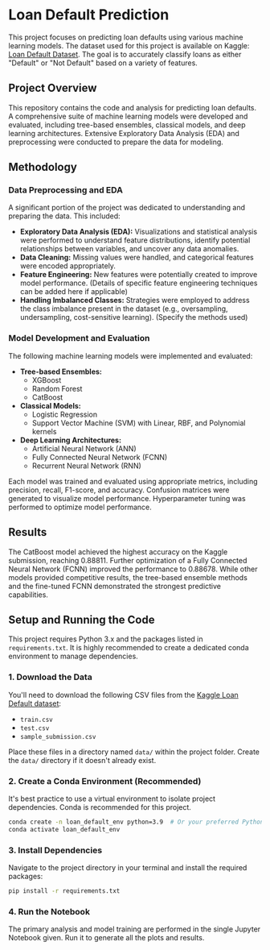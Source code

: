 # Loan Default Prediction

This project focuses on predicting loan defaults using various machine learning models. The dataset used for this project is available on Kaggle: [Loan Default Dataset](https://www.kaggle.com/datasets/nikhil1e9/loan-default).  The goal is to accurately classify loans as either "Default" or "Not Default" based on a variety of features.

## Project Overview

This repository contains the code and analysis for predicting loan defaults.  A comprehensive suite of machine learning models were developed and evaluated, including tree-based ensembles, classical models, and deep learning architectures.  Extensive Exploratory Data Analysis (EDA) and preprocessing were conducted to prepare the data for modeling.

## Methodology

### Data Preprocessing and EDA

A significant portion of the project was dedicated to understanding and preparing the data.  This included:

* **Exploratory Data Analysis (EDA):**  Visualizations and statistical analysis were performed to understand feature distributions, identify potential relationships between variables, and uncover any data anomalies.
* **Data Cleaning:** Missing values were handled, and categorical features were encoded appropriately.
* **Feature Engineering:**  New features were potentially created to improve model performance.  (Details of specific feature engineering techniques can be added here if applicable)
* **Handling Imbalanced Classes:**  Strategies were employed to address the class imbalance present in the dataset (e.g., oversampling, undersampling, cost-sensitive learning).  (Specify the methods used)

### Model Development and Evaluation

The following machine learning models were implemented and evaluated:

* **Tree-based Ensembles:**
    * XGBoost
    * Random Forest
    * CatBoost
* **Classical Models:**
    * Logistic Regression
    * Support Vector Machine (SVM) with Linear, RBF, and Polynomial kernels
* **Deep Learning Architectures:**
    * Artificial Neural Network (ANN)
    * Fully Connected Neural Network (FCNN)
    * Recurrent Neural Network (RNN)

Each model was trained and evaluated using appropriate metrics, including precision, recall, F1-score, and accuracy.  Confusion matrices were generated to visualize model performance. Hyperparameter tuning was performed to optimize model performance.

## Results

The CatBoost model achieved the highest accuracy on the Kaggle submission, reaching 0.88811. Further optimization of a Fully Connected Neural Network (FCNN) improved the performance to 0.88678.  While other models provided competitive results, the tree-based ensemble methods and the fine-tuned FCNN demonstrated the strongest predictive capabilities.

## Setup and Running the Code

This project requires Python 3.x and the packages listed in `requirements.txt`. It is highly recommended to create a dedicated conda environment to manage dependencies.

### 1. Download the Data

You'll need to download the following CSV files from the [Kaggle Loan Default dataset](https://www.kaggle.com/datasets/nikhil1e9/loan-default):

*   `train.csv`
*   `test.csv`
*   `sample_submission.csv`

Place these files in a directory named `data/` within the project folder. Create the `data/` directory if it doesn't already exist.

### 2. Create a Conda Environment (Recommended)

It's best practice to use a virtual environment to isolate project dependencies. Conda is recommended for this project.

```bash
conda create -n loan_default_env python=3.9  # Or your preferred Python version
conda activate loan_default_env
```

### 3. Install Dependencies

Navigate to the project directory in your terminal and install the required packages:


```bash
pip install -r requirements.txt
```

### 4. Run the Notebook
The primary analysis and model training are performed in the single Jupyter Notebook given. Run it to generate all the plots and results.



